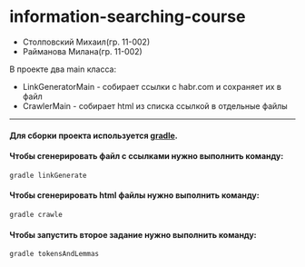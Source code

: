 # information-searching-course

- Столповский Михаил(гр. 11-002)
- Райманова Милана(гр. 11-002)

В проекте два main класса:
- LinkGeneratorMain - собирает ссылки с habr.com и сохраняет их в файл
- CrawlerMain - собирает html из списка ссылкой в отдельные файлы

---
#### Для сборки проекта используется [gradle](https://gradle.org/).

#### Чтобы сгенерировать файл с ссылками нужно выполнить команду:
```
gradle linkGenerate
```

#### Чтобы сгенерировать html файлы нужно выполнить команду:
```
gradle crawle
```

#### Чтобы запустить второе задание нужно выполнить команду:
```
gradle tokensAndLemmas
```
